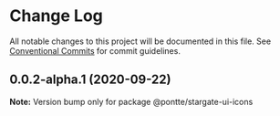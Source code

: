 # Change Log

All notable changes to this project will be documented in this file.
See [Conventional Commits](https://conventionalcommits.org) for commit guidelines.

## 0.0.2-alpha.1 (2020-09-22)

**Note:** Version bump only for package @pontte/stargate-ui-icons
